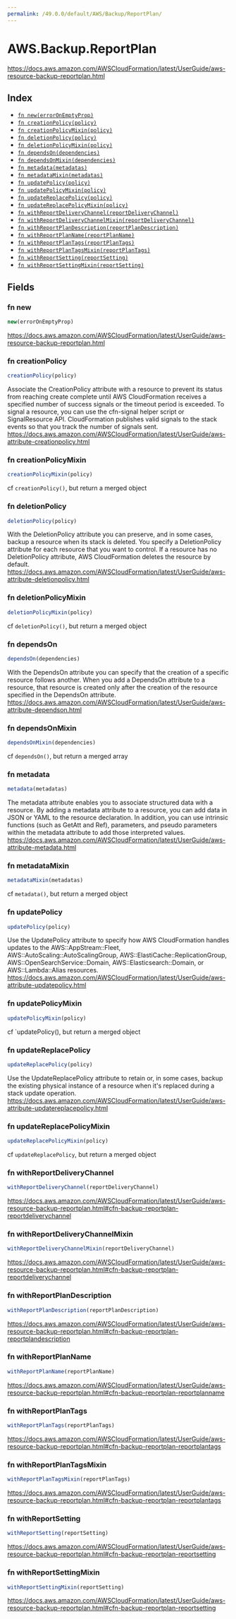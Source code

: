 ```yaml
---
permalink: /49.0.0/default/AWS/Backup/ReportPlan/
---
```


# AWS.Backup.ReportPlan

https://docs.aws.amazon.com/AWSCloudFormation/latest/UserGuide/aws-resource-backup-reportplan.html

## Index

* [`fn new(errorOnEmptyProp)`](#fn-new)
* [`fn creationPolicy(policy)`](#fn-creationpolicy)
* [`fn creationPolicyMixin(policy)`](#fn-creationpolicymixin)
* [`fn deletionPolicy(policy)`](#fn-deletionpolicy)
* [`fn deletionPolicyMixin(policy)`](#fn-deletionpolicymixin)
* [`fn dependsOn(dependencies)`](#fn-dependson)
* [`fn dependsOnMixin(dependencies)`](#fn-dependsonmixin)
* [`fn metadata(metadatas)`](#fn-metadata)
* [`fn metadataMixin(metadatas)`](#fn-metadatamixin)
* [`fn updatePolicy(policy)`](#fn-updatepolicy)
* [`fn updatePolicyMixin(policy)`](#fn-updatepolicymixin)
* [`fn updateReplacePolicy(policy)`](#fn-updatereplacepolicy)
* [`fn updateReplacePolicyMixin(policy)`](#fn-updatereplacepolicymixin)
* [`fn withReportDeliveryChannel(reportDeliveryChannel)`](#fn-withreportdeliverychannel)
* [`fn withReportDeliveryChannelMixin(reportDeliveryChannel)`](#fn-withreportdeliverychannelmixin)
* [`fn withReportPlanDescription(reportPlanDescription)`](#fn-withreportplandescription)
* [`fn withReportPlanName(reportPlanName)`](#fn-withreportplanname)
* [`fn withReportPlanTags(reportPlanTags)`](#fn-withreportplantags)
* [`fn withReportPlanTagsMixin(reportPlanTags)`](#fn-withreportplantagsmixin)
* [`fn withReportSetting(reportSetting)`](#fn-withreportsetting)
* [`fn withReportSettingMixin(reportSetting)`](#fn-withreportsettingmixin)

## Fields

### fn new

```ts
new(errorOnEmptyProp)
```

https://docs.aws.amazon.com/AWSCloudFormation/latest/UserGuide/aws-resource-backup-reportplan.html

### fn creationPolicy

```ts
creationPolicy(policy)
```

Associate the CreationPolicy attribute with a resource to prevent its status from reaching create complete until AWS CloudFormation receives a specified number of success signals or the timeout period is exceeded. To signal a resource, you can use the cfn-signal helper script or SignalResource API. CloudFormation publishes valid signals to the stack events so that you track the number of signals sent. 
https://docs.aws.amazon.com/AWSCloudFormation/latest/UserGuide/aws-attribute-creationpolicy.html

### fn creationPolicyMixin

```ts
creationPolicyMixin(policy)
```

cf `creationPolicy()`, but return a merged object

### fn deletionPolicy

```ts
deletionPolicy(policy)
```

With the DeletionPolicy attribute you can preserve, and in some cases, backup a resource when its stack is deleted. You specify a DeletionPolicy attribute for each resource that you want to control. If a resource has no DeletionPolicy attribute, AWS CloudFormation deletes the resource by default. 
https://docs.aws.amazon.com/AWSCloudFormation/latest/UserGuide/aws-attribute-deletionpolicy.html

### fn deletionPolicyMixin

```ts
deletionPolicyMixin(policy)
```

cf `deletionPolicy()`, but return a merged object

### fn dependsOn

```ts
dependsOn(dependencies)
```

With the DependsOn attribute you can specify that the creation of a specific resource follows another. When you add a DependsOn attribute to a resource, that resource is created only after the creation of the resource specified in the DependsOn attribute. 
https://docs.aws.amazon.com/AWSCloudFormation/latest/UserGuide/aws-attribute-dependson.html

### fn dependsOnMixin

```ts
dependsOnMixin(dependencies)
```

cf `dependsOn()`, but return a merged array

### fn metadata

```ts
metadata(metadatas)
```

The metadata attribute enables you to associate structured data with a resource. By adding a metadata attribute to a resource, you can add data in JSON or YAML to the resource declaration. In addition, you can use intrinsic functions (such as GetAtt and Ref), parameters, and pseudo parameters within the metadata attribute to add those interpreted values. 
https://docs.aws.amazon.com/AWSCloudFormation/latest/UserGuide/aws-attribute-metadata.html

### fn metadataMixin

```ts
metadataMixin(metadatas)
```

cf `metadata()`, but return a merged object

### fn updatePolicy

```ts
updatePolicy(policy)
```

Use the UpdatePolicy attribute to specify how AWS CloudFormation handles updates to the AWS::AppStream::Fleet, AWS::AutoScaling::AutoScalingGroup, AWS::ElastiCache::ReplicationGroup, AWS::OpenSearchService::Domain, AWS::Elasticsearch::Domain, or AWS::Lambda::Alias resources. 
https://docs.aws.amazon.com/AWSCloudFormation/latest/UserGuide/aws-attribute-updatepolicy.html

### fn updatePolicyMixin

```ts
updatePolicyMixin(policy)
```

cf `updatePolicy(), but return a merged object

### fn updateReplacePolicy

```ts
updateReplacePolicy(policy)
```

Use the UpdateReplacePolicy attribute to retain or, in some cases, backup the existing physical instance of a resource when it's replaced during a stack update operation. 
https://docs.aws.amazon.com/AWSCloudFormation/latest/UserGuide/aws-attribute-updatereplacepolicy.html

### fn updateReplacePolicyMixin

```ts
updateReplacePolicyMixin(policy)
```

cf `updateReplacePolicy`, but return a merged object

### fn withReportDeliveryChannel

```ts
withReportDeliveryChannel(reportDeliveryChannel)
```

https://docs.aws.amazon.com/AWSCloudFormation/latest/UserGuide/aws-resource-backup-reportplan.html#cfn-backup-reportplan-reportdeliverychannel

### fn withReportDeliveryChannelMixin

```ts
withReportDeliveryChannelMixin(reportDeliveryChannel)
```

https://docs.aws.amazon.com/AWSCloudFormation/latest/UserGuide/aws-resource-backup-reportplan.html#cfn-backup-reportplan-reportdeliverychannel

### fn withReportPlanDescription

```ts
withReportPlanDescription(reportPlanDescription)
```

https://docs.aws.amazon.com/AWSCloudFormation/latest/UserGuide/aws-resource-backup-reportplan.html#cfn-backup-reportplan-reportplandescription

### fn withReportPlanName

```ts
withReportPlanName(reportPlanName)
```

https://docs.aws.amazon.com/AWSCloudFormation/latest/UserGuide/aws-resource-backup-reportplan.html#cfn-backup-reportplan-reportplanname

### fn withReportPlanTags

```ts
withReportPlanTags(reportPlanTags)
```

https://docs.aws.amazon.com/AWSCloudFormation/latest/UserGuide/aws-resource-backup-reportplan.html#cfn-backup-reportplan-reportplantags

### fn withReportPlanTagsMixin

```ts
withReportPlanTagsMixin(reportPlanTags)
```

https://docs.aws.amazon.com/AWSCloudFormation/latest/UserGuide/aws-resource-backup-reportplan.html#cfn-backup-reportplan-reportplantags

### fn withReportSetting

```ts
withReportSetting(reportSetting)
```

https://docs.aws.amazon.com/AWSCloudFormation/latest/UserGuide/aws-resource-backup-reportplan.html#cfn-backup-reportplan-reportsetting

### fn withReportSettingMixin

```ts
withReportSettingMixin(reportSetting)
```

https://docs.aws.amazon.com/AWSCloudFormation/latest/UserGuide/aws-resource-backup-reportplan.html#cfn-backup-reportplan-reportsetting